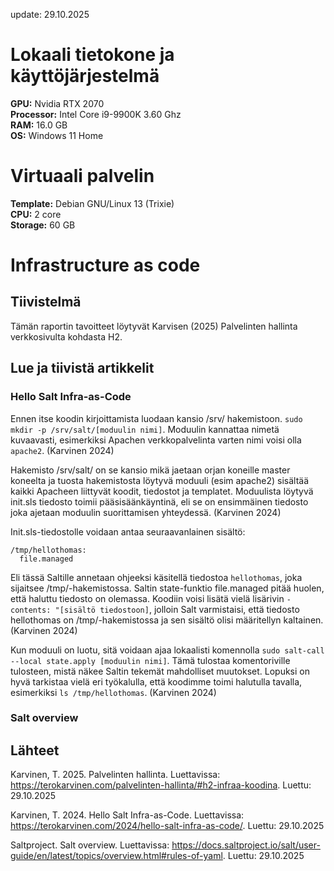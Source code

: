 update: 29.10.2025  

# Lokaali tietokone ja käyttöjärjestelmä
**GPU:** Nvidia RTX 2070  
**Processor:** Intel Core i9-9900K 3.60 Ghz    
**RAM:** 16.0 GB  
**OS:**  Windows 11 Home  

# Virtuaali palvelin
**Template:** Debian GNU/Linux 13 (Trixie)  
**CPU:** 2 core  
**Storage:** 60 GB  

# Infrastructure as code

## Tiivistelmä

Tämän raportin tavoitteet löytyvät Karvisen (2025) Palvelinten hallinta verkkosivulta kohdasta H2.  

## Lue ja tiivistä artikkelit

### Hello Salt Infra-as-Code

Ennen itse koodin kirjoittamista luodaan kansio /srv/ hakemistoon. `sudo mkdir -p /srv/salt/[moduulin nimi]`. Moduulin kannattaa nimetä kuvaavasti, esimerkiksi Apachen verkkopalvelinta varten nimi voisi olla `apache2`. (Karvinen 2024)  

Hakemisto /srv/salt/ on se kansio mikä jaetaan orjan koneille master koneelta ja tuosta hakemistosta löytyvä moduuli (esim apache2) sisältää kaikki Apacheen liittyvät koodit, tiedostot ja templatet. Moduulista löytyvä init.sls tiedosto toimii pääsisäänkäyntinä, eli se on ensimmäinen tiedosto joka ajetaan moduulin suorittamisen yhteydessä. (Karvinen 2024)  

Init.sls-tiedostolle voidaan antaa seuraavanlainen sisältö:  
```
/tmp/hellothomas:
  file.managed
```
Eli tässä Saltille annetaan ohjeeksi käsitellä tiedostoa `hellothomas`, joka sijaitsee /tmp/-hakemistossa. Saltin state-funktio file.managed pitää huolen, että haluttu tiedosto on olemassa. Koodiin voisi lisätä vielä lisärivin `- contents: "[sisältö tiedostoon]`, jolloin Salt varmistaisi, että tiedosto hellothomas on /tmp/-hakemistossa ja sen sisältö olisi määritellyn kaltainen. (Karvinen 2024)  

Kun moduuli on luotu, sitä voidaan ajaa lokaalisti komennolla `sudo salt-call --local state.apply [moduulin nimi]`. Tämä tulostaa komentoriville tulosteen, mistä näkee Saltin tekemät mahdolliset muutokset. Lopuksi on hyvä tarkistaa vielä eri työkalulla, että koodimme toimi halutulla tavalla, esimerkiksi `ls /tmp/hellothomas`. (Karvinen 2024)  

### Salt overview












## Lähteet

Karvinen, T. 2025. Palvelinten hallinta. Luettavissa: https://terokarvinen.com/palvelinten-hallinta/#h2-infraa-koodina. Luettu: 29.10.2025  

Karvinen, T. 2024. Hello Salt Infra-as-Code. Luettavissa: https://terokarvinen.com/2024/hello-salt-infra-as-code/. Luettu: 29.10.2025  

Saltproject. Salt overview. Luettavissa: https://docs.saltproject.io/salt/user-guide/en/latest/topics/overview.html#rules-of-yaml. Luettu: 29.10.2025  






